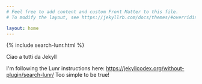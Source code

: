```yaml
---
# Feel free to add content and custom Front Matter to this file.
# To modify the layout, see https://jekyllrb.com/docs/themes/#overriding-theme-defaults

layout: home
---
```

{% include search-lunr.html %}

Ciao a tutti da Jekyll

I'm following the Lunr instructions here: <https://jekyllcodex.org/without-plugin/search-lunr/>
Too simple to be true!
